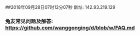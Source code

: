 ##2018年09月28日07时12分07秒 新址: 142.93.219.129
### 兔友常见问题及解答: https://github.com/wanggonging/d/blob/w/FAQ.md
